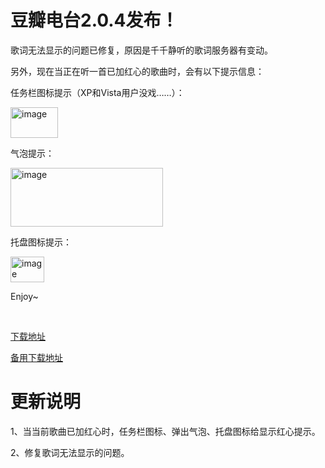 # 豆瓣电台2.0.4发布！

歌词无法显示的问题已修复，原因是千千静听的歌词服务器有变动。 <p>另外，现在当正在听一首已加红心的歌曲时，会有以下提示信息： <p>任务栏图标提示（XP和Vista用户没戏……）： <p>[<img title="image" style="border-top: 0px; border-right: 0px; background-image: none; border-bottom: 0px; padding-top: 0px; padding-left: 0px; margin: 0px; border-left: 0px; display: inline; padding-right: 0px" border="0" alt="image" src="/attachment/upblog/images/2.0.4_DF6/image_thumb.png" width="76" height="49">](/attachment/upblog/images/2.0.4_DF6/image.png) <p>气泡提示： <p>[<img title="image" style="border-top: 0px; border-right: 0px; background-image: none; border-bottom: 0px; padding-top: 0px; padding-left: 0px; margin: 0px; border-left: 0px; display: inline; padding-right: 0px" border="0" alt="image" src="/attachment/upblog/images/2.0.4_DF6/image_thumb_3.png" width="244" height="94">](/attachment/upblog/images/2.0.4_DF6/image_3.png) <p>托盘图标提示： <p>[<img title="image" style="border-top: 0px; border-right: 0px; background-image: none; border-bottom: 0px; padding-top: 0px; padding-left: 0px; margin: 0px; border-left: 0px; display: inline; padding-right: 0px" border="0" alt="image" src="/attachment/upblog/images/2.0.4_DF6/image_thumb_4.png" width="54" height="41">](/attachment/upblog/images/2.0.4_DF6/image_4.png) <p>Enjoy~ <p>&nbsp; <p>[下载地址](http://doubanfmcloud-client.stor.sinaapp.com/DoubanFMSetup_2.0.4.exe) <p>[备用下载地址](http://dl.dbank.com/c0h2nbdbv9) <h1>更新说明</h1> <p>1、当当前歌曲已加红心时，任务栏图标、弹出气泡、托盘图标给显示红心提示。

2、修复歌词无法显示的问题。

